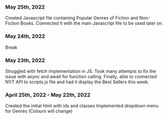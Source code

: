 ### May 25th, 2022
Created Javascript file containing Popular Genres of Fiction and Non-Fiction Books.
Connected it with the main Javascript file to be used later on.

### May 24th, 2022
Break

### May 23th, 2022
Struggled with fetch implementation in JS. Took many attempts to fix the issue with async and await for function calling.
Finally, able to connected NYT API to scripts.js file and had it display the Best Sellers this week.

### April 25th, 2022 - May 22th, 2022
Created the initial html with ids and classes
Implemented dropdown menu for Genres (Colours will change)
